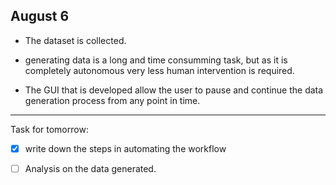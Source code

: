 ## August 6

-  The dataset is collected.
- generating data is a long and time consumming task, but as it is completely autonomous very less human intervention is required.

- The GUI that is developed allow the user to pause and continue the data generation process from any point in time.

---
Task for tomorrow:

- [x] write down the steps in automating the workflow

- [ ] Analysis on the data generated.
